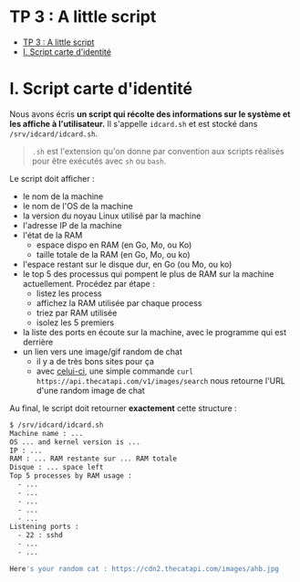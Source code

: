 # TP 3 : A little script

- [TP 3 : A little script](#tp-3--a-little-script)
- [I. Script carte d'identité](#i-script-carte-didentité)

# I. Script carte d'identité

Nous avons écris **un script qui récolte des informations sur le système et les affiche à l'utilisateur.** Il s'appelle `idcard.sh` et est stocké dans `/srv/idcard/idcard.sh`.

> `.sh` est l'extension qu'on donne par convention aux scripts réalisés pour être exécutés avec `sh` ou `bash`.

Le script doit afficher :

- le nom de la machine
- le nom de l'OS de la machine
- la version du noyau Linux utilisé par la machine
- l'adresse IP de la machine
- l'état de la RAM
  - espace dispo en RAM (en Go, Mo, ou Ko)
  - taille totale de la RAM (en Go, Mo, ou ko)
- l'espace restant sur le disque dur, en Go (ou Mo, ou ko)
- le top 5 des processus qui pompent le plus de RAM sur la machine actuellement. Procédez par étape :
  - listez les process
  - affichez la RAM utilisée par chaque process
  - triez par RAM utilisée
  - isolez les 5 premiers
- la liste des ports en écoute sur la machine, avec le programme qui est derrière
- un lien vers une image/gif random de chat
  - il y a de très bons sites pour ça
  - avec [celui-ci](https://docs.thecatapi.com/), une simple commande `curl https://api.thecatapi.com/v1/images/search` nous retourne l'URL d'une random image de chat

Au final, le script doit retourner **exactement** cette structure :

```bash
$ /srv/idcard/idcard.sh
Machine name : ...
OS ... and kernel version is ...
IP : ...
RAM : ... RAM restante sur ... RAM totale
Disque : ... space left
Top 5 processes by RAM usage :
  - ...
  - ...
  - ...
  - ...
  - ...
Listening ports :
  - 22 : sshd
  - ...
  - ...

Here's your random cat : https://cdn2.thecatapi.com/images/ahb.jpg
```